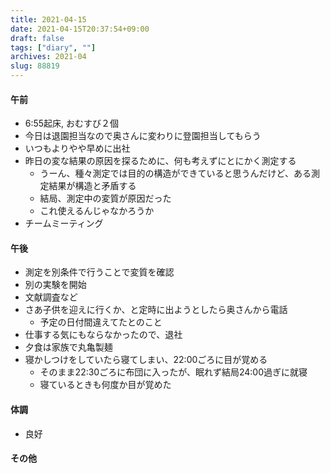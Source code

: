 ```yaml
---
title: 2021-04-15
date: 2021-04-15T20:37:54+09:00
draft: false
tags: ["diary", ""]
archives: 2021-04
slug: 88819
---
```

#### 午前
- 6:55起床, おむすび２個
- 今日は退園担当なので奥さんに変わりに登園担当してもらう
- いつもよりやや早めに出社
- 昨日の変な結果の原因を探るために、何も考えずにとにかく測定する
  - うーん、種々測定では目的の構造ができていると思うんだけど、ある測定結果が構造と矛盾する
  - 結局、測定中の変質が原因だった
  - これ使えるんじゃなかろうか
- チームミーティング
#### 午後
- 測定を別条件で行うことで変質を確認
- 別の実験を開始
- 文献調査など
- さあ子供を迎えに行くか、と定時に出ようとしたら奥さんから電話
  - 予定の日付間違えてたとのこと
- 仕事する気にもならなかったので、退社
- 夕食は家族で丸亀製麺
- 寝かしつけをしていたら寝てしまい、22:00ごろに目が覚める
  - そのまま22:30ごろに布団に入ったが、眠れず結局24:00過ぎに就寝
  - 寝ているときも何度か目が覚めた
#### 体調
- 良好
#### その他
